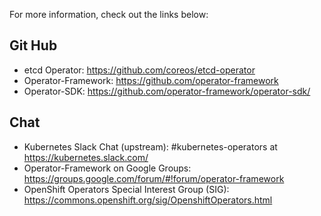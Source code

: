 For more information, check out the links below:

## Git Hub
 * etcd Operator: https://github.com/coreos/etcd-operator
 * Operator-Framework: https://github.com/operator-framework
 * Operator-SDK: https://github.com/operator-framework/operator-sdk/

## Chat
* Kubernetes Slack Chat (upstream): #kubernetes-operators at https://kubernetes.slack.com/
* Operator-Framework on Google Groups: https://groups.google.com/forum/#!forum/operator-framework
* OpenShift Operators Special Interest Group (SIG): https://commons.openshift.org/sig/OpenshiftOperators.html
